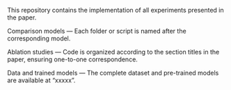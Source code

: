 This repository contains the implementation of all experiments presented in the paper.

Comparison models — Each folder or script is named after the corresponding model.

Ablation studies — Code is organized according to the section titles in the paper, ensuring one-to-one correspondence.

Data and trained models — The complete dataset and pre-trained models are available at “xxxxx”.
